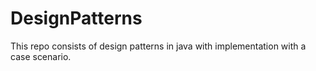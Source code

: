 # DesignPatterns
This repo consists of design patterns in java with implementation with a case scenario.
